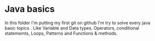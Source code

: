# Java basics
In this folder I'm putting my first git on github 
I'm try to solve every java basic topics . Like Variable and Data types, Operators, conditional statememts, Loops, Patterns and Functions & methods.
